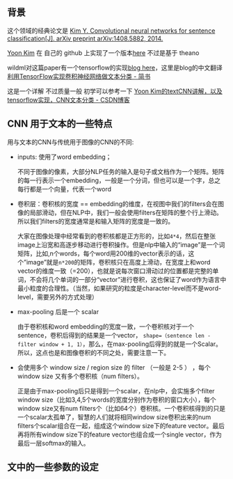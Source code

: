 ## 背景

这个领域的经典论文是 [Kim Y. Convolutional neural networks for sentence classification\[J\]. arXiv preprint arXiv:1408.5882, 2014.](https://arxiv.org/abs/1408.5882)

[Yoon Kim](http://www.people.fas.harvard.edu/~yoonkim/)  在 自己的 github 上实现了一个版本[here](https://github.com/yoonkim/CNN_sentence) 不过是基于 theano

wildml对这篇paper有一个tensorflow的实现[blog here](http://www.wildml.com/2015/12/implementing-a-cnn-for-text-classification-in-tensorflow/)，这里是blog的中文翻译[利用TensorFlow实现卷积神经网络做文本分类 - 简书](https://www.jianshu.com/p/ed3eac3dcb39)

这是一个详解 不过质量一般 初学可以参考一下 [Yoon Kim的textCNN讲解，以及tensorflow实现，CNN文本分类 - CSDN博客](https://blog.csdn.net/accumulate_zhang/article/details/78504637)

## CNN 用于文本的一些特点

用与文本的CNN与传统用于图像的CNN的不同:

* inputs: 使用了word embedding；

   不同于图像的像素，大部分NLP任务的输入是句子或文档作为一个矩阵。矩阵的每一行表示一个embedding，一般是一个分词，但也可以是一个字，总之每行都是一个向量，代表一个word

* 卷积层：卷积核的宽度 == embedding的维度，在视图中我们的filters会在图像的局部滑动，但在NLP中，我们一般会使用filters在矩阵的整个行上滑动。所以我们filters的宽度通常是和输入矩阵的宽度是一致的。

  大家在图像处理中经常看到的卷积核都是正方形的，比如`4*4`，然后在整张image上沿宽和高逐步移动进行卷积操作。但是nlp中输入的“image”是一个词矩阵，比如,n个words，每个word用200维的vector表示的话，这个”image”就是`n*200`的矩阵，卷积核只在高度上滑动，在宽度上和word vector的维度一致（=200），也就是说每次窗口滑动过的位置都是完整的单词，不会将几个单词的一部分“vector”进行卷积，这也保证了word作为语言中最小粒度的合理性。（当然，如果研究的粒度是character-level而不是word-level，需要另外的方式处理）

* max-pooling 后是一个 scalar  

   由于卷积核和word embedding的宽度一致，一个卷积核对于一个sentence，卷积后得到的结果是一个vector， `shape=（sentence len - filter window + 1, 1）`，那么，在max-pooling后得到的就是一个Scalar。所以，这点也是和图像卷积的不同之处，需要注意一下。

* 会使用多个 window size / region size 的 filter （一般是 2-5 ） ，每个 window size 又有多个卷积核（num filters）。 
   
   正是由于max-pooling后只是得到一个scalar，在nlp中，会实施多个filter window size（比如3,4,5个words的宽度分别作为卷积的窗口大小），每个window size又有num filters个（比如64个）卷积核。一个卷积核得到的只是一个scalar太孤单了，智慧的人们就将相同window size卷积出来的num filters个scalar组合在一起，组成这个window size下的feature vector。最后再将所有window size下的feature vector也组合成一个single vector，作为最后一层softmax的输入。

## 文中的一些参数的设定



